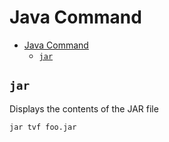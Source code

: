# Java Command

- [Java Command](#java-command)
  - [`jar`](#jar)

## `jar`

Displays the contents of the JAR file

    jar tvf foo.jar














